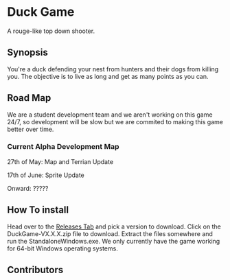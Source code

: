 # Duck Game
A rouge-like top down shooter.

## Synopsis
You're a duck defending your nest from hunters and their dogs from killing you. 
The objective is to live as long and get as many points as you can. 

## Road Map
We are a student development team and we aren't working on this game 24/7, so development will be slow but we are commited to making this game better over time. 

### Current Alpha Development Map

27th of May: Map and Terrian Update

17th of June: Sprite Update

Onward: ?????

## How To install 
Head over to the [Releases Tab](https://github.com/BIT-Studio-4/Duck-Game/releases) and pick a version to download. Click on the DuckGame-VX.X.X.zip file to download. Extract the files somewhere and run the StandaloneWindows.exe.
We only currently have the game working for 64-bit Windows operating systems.

## Contributors
